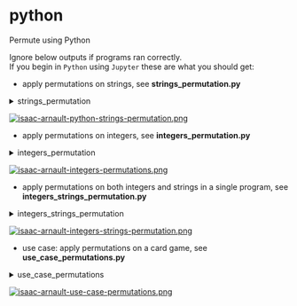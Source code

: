 # python
Permute using Python

Ignore below outputs if programs ran correctly.<br>
If you begin in `Python` using `Jupyter` these are what you should get:

* apply permutations on strings, see <b>strings_permutation.py</b>
<details><summary>strings_permutation</summary>
<p>
  
```python
# Full program
from itertools import permutations
perm = permutations(['Insta', 'Snap', 'Twitter'])    
for (i) in list(perm):
  print (i)
```

</p>
</details>

[![isaac-arnault-python-strings-permutation.png](https://i.postimg.cc/jjmmw7sR/isaac-arnault-python-strings-permutation.png)](https://postimg.cc/zLw043bQ)

* apply permutations on integers, see <b>integers_permutation.py</b>
<details><summary>integers_permutation</summary>
<p>
  
```python
# Full program
from itertools import permutations
perm = permutations([3, 6, 9])    
for (i) in list(perm):
  print (i)
```

</p>
</details>

[![isaac-arnault-integers-permutations.png](https://i.postimg.cc/0jLLTKBt/isaac-arnault-integers-permutations.png)](https://postimg.cc/JH56J0mJ)

* apply permutations on both integers and strings in a single program, see <b>integers_strings_permutation.py</b>
<details><summary>integers_strings_permutation</summary>
<p>
  
```python
# Full program
from itertools import permutations
from math import factorial
perm = permutations(['Insta', 'Snap', 'Twitter']) 
q1 = '''\
Which permutations do I make using three social networks?
'''
print(q1)
for (i) in list(perm):
  print (i)
print() 
q2 = '''\
How many times do I permute using three social networks?
'''
print(q2)
def number_permutations(n, k):
     return factorial(n)/factorial(n-k)
print(number_permutations(3, 3))
```

</p>
</details>

[![isaac-arnault-integers-strings-permutation.png](https://i.postimg.cc/7LczFg48/isaac-arnault-integers-strings-permutation.png)](https://postimg.cc/WDGtrqtX)

* use case: apply permutations on a card game, see <b>use_case_permutations.py</b>
<details><summary>use_case_permutations</summary>
<p>
  
```python
# Full program
from itertools import permutations
perm = permutations([3, 6, 9])    
for (i) in list(perm):
  print (i)
```

</p>
</details>

[![isaac-arnault-use-case-permutations.png](https://i.postimg.cc/26XQ8Qmx/isaac-arnault-use-case-permutations.png)](https://postimg.cc/PpYpS8CL)
